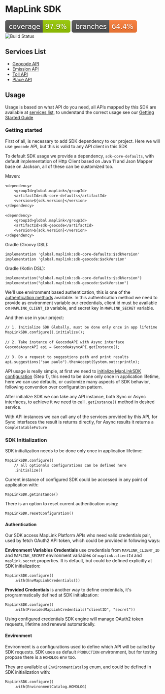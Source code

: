 # MapLink SDK

![Test Coverage](.github/badges/jacoco.svg)
![Test Coverage - Branches](.github/badges/branches.svg)
![Build Status](https://github.com/maplink/sdk-java/actions/workflows/maven.yml/badge.svg)

## Services List

* [Geocode API](./geocode/Readme.md)
* [Emission API](./emission/Readme.md)
* [Toll API](./toll/Readme.md)
* [Place API](./place/Readme.md)

## Usage

Usage is based on what API do you need,
all APIs mapped by this SDK are available at [services list](#services-list),
to understand the correct usage see our [Getting Started Guide](#getting-started)

### Getting started

First of all, is necessary to add SDK dependency to our project.
Here we will use `geocode` API, but this is valid to any API client in this SDK

To default SDK usage we provide a dependency, `sdk-core-defaults`,
with default implementation of Http Client based on Java 11
and Json Mapper base on Jackson, all of these can be customized too.

Maven:

    <dependency>
        <groupId>global.maplink</groupId>
        <artifactId>sdk-core-defaults</artifactId>
        <version>${sdk.version}</version>
    </dependency>

    <dependency>
        <groupId>global.maplink</groupId>
        <artifactId>sdk-geocode</artifactId>
        <version>${sdk.version}</version>
    </dependency>

Gradle (Groovy DSL):

    implementation 'global.maplink:sdk-core-defaults:$sdkVersion'
    implementation 'global.maplink:sdk-geocode:$sdkVersion'

Gradle (Kotlin DSL):

    implementation("global.maplink:sdk-core-defaults:$sdkVersion")
    implementation("global.maplink:sdk-geocode:$sdkVersion")

We'll use environment based authentication, this is one of the [authentication methods](#authentication) available.
In this authentication method we need to provide as environment variable our credentials, 
client id must be available on `MAPLINK_CLIENT_ID` variable, and secret key in `MAPLINK_SECRET` variable.

And then use in your project:

    // 1. Initialize SDK Globally, must be done only once in app lifetime
    MapLinkSDK.configure().initialize();

    // 2. Take instance of GeocodeAPI with Async interface
    GeocodeAsyncAPI api = GeocodeAsyncAPI.getInstance();

    // 3. Do a request to suggestions path and print results
    api.suggestions("sao paulo").thenAccept(System.out::println);

API usage is really simple, at first we need to [initialize MapLinkSDK configuration](#sdk-initialization) (Step 1),
this need to be done only once in application lifetime, here we can use defaults,
or customize many aspects of SDK behavior, following convention over configuration pattern.

After initialize SDK we can take any API instance, both Sync or Async interfaces,
to achieve it we need to call `.getInstance()` method in desired service.

With API instances we can call any of the services provided by this API,
for Sync interfaces the result is returns directly,
for Async results it returns a `CompletatableFuture`

### SDK Initialization

SDK initialization needs to be done only once in application lifetime:

    MapLinkSDK.configure()
        // all optionals configurations can be defined here
        .initialize()

Current instance of configured SDK could be accessed in any point of application with:

    MapLinkSDK.getInstance()

There is an option to reset current authentication using:
    
    MapLinkSDK.resetConfiguration()

#### Authentication

Our SDK access MapLink Platform APIs who need valid credentials pair,
used by fetch OAuth2 API token, which could be provided in following ways:

**Environment Variables Credentials** use credentials from 
`MAPLINK_CLIENT_ID` and `MAPLINK_SECRET` environment variables or
`maplink.clientId` and `maplink.secret` properties.
It is default, but could be defined explicitly at SDK initialization:

    MapLinkSDK.configure()
        .with(EnvMapLinkCredentials())
    
**Provided Credentials** is another way to define credentials, it's programmatically defined at SDK initialization:

    MapLinkSDK.configure()
        .with(ProvidedMapLinkCredentials("clientID", "secret"))

Using configured credentials SDK engine will manage OAuth2 token requests, lifetime and renewal automatically.

#### Environment

Environment is a configurations used to define which API will be called by SDK requests.
SDK uses as default `PRODUCTION` environment, but for testing propose there is a `HOMOLOG` env too.

They are available at `EnvironmentCatalog` enum, and could be defined in SDK initialization with:

    MapLinkSDK.configure()
        .with(EnvironmentCatalog.HOMOLOG)

